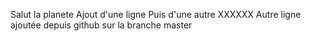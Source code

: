 Salut la planete
Ajout d'une ligne
Puis d'une autre
XXXXXX
Autre ligne ajoutée depuis github sur la branche master
